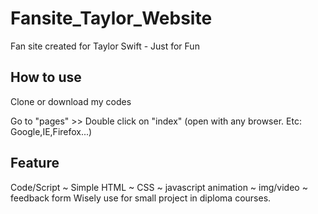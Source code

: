 # Fansite_Taylor_Website
Fan site created for Taylor Swift - Just for Fun

## How to use
Clone or download my codes

Go to "pages" >> Double click on "index" (open with any browser. Etc: Google,IE,Firefox...)

## Feature
Code/Script
~ Simple HTML
~ CSS
~ javascript animation
~ img/video
~ feedback form
Wisely use for small project in diploma courses.
